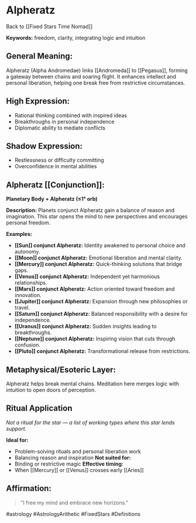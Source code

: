 # Alpheratz

Back to [[Fixed Stars Time Nomad]]

**Keywords:** freedom, clarity, integrating logic and intuition

## General Meaning:
Alpheratz (Alpha Andromedae) links [[Andromeda]] to
[[Pegasus]], forming a gateway between chains and soaring
flight. It enhances intellect and personal liberation, helping
one break free from restrictive circumstances.

## High Expression:
- Rational thinking combined with inspired ideas
- Breakthroughs in personal independence
- Diplomatic ability to mediate conflicts

## Shadow Expression:
- Restlessness or difficulty committing
- Overconfidence in mental abilities

## Alpheratz [[Conjunction]]:

**Planetary Body + Alpheratz (≤1° orb)**

**Description:**
Planets conjunct Alpheratz gain a balance of reason and
imagination. This star opens the mind to new perspectives and
encourages personal freedom.

**Examples:**
- **[[Sun]] conjunct Alpheratz:** Identity awakened to personal
  choice and autonomy.
- **[[Moon]] conjunct Alpheratz:** Emotional liberation and mental
  clarity.
- **[[Mercury]] conjunct Alpheratz:** Quick-thinking solutions that
  bridge gaps.
- **[[Venus]] conjunct Alpheratz:** Independent yet harmonious
  relationships.
- **[[Mars]] conjunct Alpheratz:** Action oriented toward freedom
  and innovation.
- **[[Jupiter]] conjunct Alpheratz:** Expansion through new
  philosophies or travel.
- **[[Saturn]] conjunct Alpheratz:** Balanced responsibility with a
  desire for independence.
- **[[Uranus]] conjunct Alpheratz:** Sudden insights leading to
  breakthroughs.
- **[[Neptune]] conjunct Alpheratz:** Inspiring vision that cuts
  through confusion.
- **[[Pluto]] conjunct Alpheratz:** Transformational release from
  restrictions.

## Metaphysical/Esoteric Layer:
Alpheratz helps break mental chains. Meditation here merges
logic with intuition to open doors of perception.

## Ritual Application
*Not a ritual for the star — a list of working types where this star lends support.*

**Ideal for:**
- Problem-solving rituals and personal liberation work
- Balancing reason and inspiration
**Not suited for:**
- Binding or restrictive magic
**Effective timing:**
- When [[Mercury]] or [[Venus]] crosses early [[Aries]]

## Affirmation:

> "I free my mind and embrace new horizons."

#astrology #AstrologyArithetic #FixedStars #Definitions
